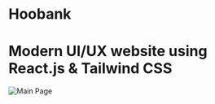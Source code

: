# Hoobank
# Modern UI/UX website using React.js & Tailwind CSS
![Main Page](https://vk.com/doc341542161_666116165?hash=qHeOmcmAHFMrVRPM16IhKGBlSp4LShcZC0DsxhXpzLH&dl=UzTZRJC4bccT74l5JnaVUq8uGff9PWdJc2dpqkTj9jk)
